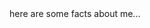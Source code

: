 <!DOCTYPE html>
<html>
  <head>
    <meta charset="utf-8">
    <title></title>
  </head>
  <body>
    here are some facts about me...
  </body>
</html>
